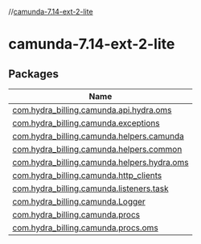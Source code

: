 //[camunda-7.14-ext-2-lite](index.md)

# camunda-7.14-ext-2-lite

## Packages

| Name |
|---|
| [com.hydra_billing.camunda.api.hydra.oms](camunda-7.14-ext-2-lite/com.hydra_billing.camunda.api.hydra.oms/index.md) |
| [com.hydra_billing.camunda.exceptions](camunda-7.14-ext-2-lite/com.hydra_billing.camunda.exceptions/index.md) |
| [com.hydra_billing.camunda.helpers.camunda](camunda-7.14-ext-2-lite/com.hydra_billing.camunda.helpers.camunda/index.md) |
| [com.hydra_billing.camunda.helpers.common](camunda-7.14-ext-2-lite/com.hydra_billing.camunda.helpers.common/index.md) |
| [com.hydra_billing.camunda.helpers.hydra.oms](camunda-7.14-ext-2-lite/com.hydra_billing.camunda.helpers.hydra.oms/index.md) |
| [com.hydra_billing.camunda.http_clients](camunda-7.14-ext-2-lite/com.hydra_billing.camunda.http_clients/index.md) |
| [com.hydra_billing.camunda.listeners.task](camunda-7.14-ext-2-lite/com.hydra_billing.camunda.listeners.task/index.md) |
| [com.hydra_billing.camunda.Logger](camunda-7.14-ext-2-lite/com.hydra_billing.camunda.Logger/index.md) |
| [com.hydra_billing.camunda.procs](camunda-7.14-ext-2-lite/com.hydra_billing.camunda.procs/index.md) |
| [com.hydra_billing.camunda.procs.oms](camunda-7.14-ext-2-lite/com.hydra_billing.camunda.procs.oms/index.md) |

